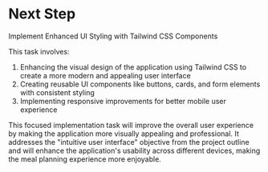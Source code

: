 # Next Step

Implement Enhanced UI Styling with Tailwind CSS Components

This task involves:

1. Enhancing the visual design of the application using Tailwind CSS to create a more modern and appealing user interface
2. Creating reusable UI components like buttons, cards, and form elements with consistent styling
3. Implementing responsive improvements for better mobile user experience

This focused implementation task will improve the overall user experience by making the application more visually appealing and professional. It addresses the "intuitive user interface" objective from the project outline and will enhance the application's usability across different devices, making the meal planning experience more enjoyable.